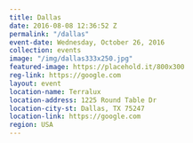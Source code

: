 ```yaml
---
title: Dallas
date: 2016-08-08 12:36:52 Z
permalink: "/dallas"
event-date: Wednesday, October 26, 2016
collection: events
image: "/img/dallas333x250.jpg"
featured-image: https://placehold.it/800x300
reg-link: https://google.com
layout: event
location-name: Terralux
location-address: 1225 Round Table Dr
location-city-st: Dallas, TX 75247
location-link: https://google.com
region: USA
---
```

